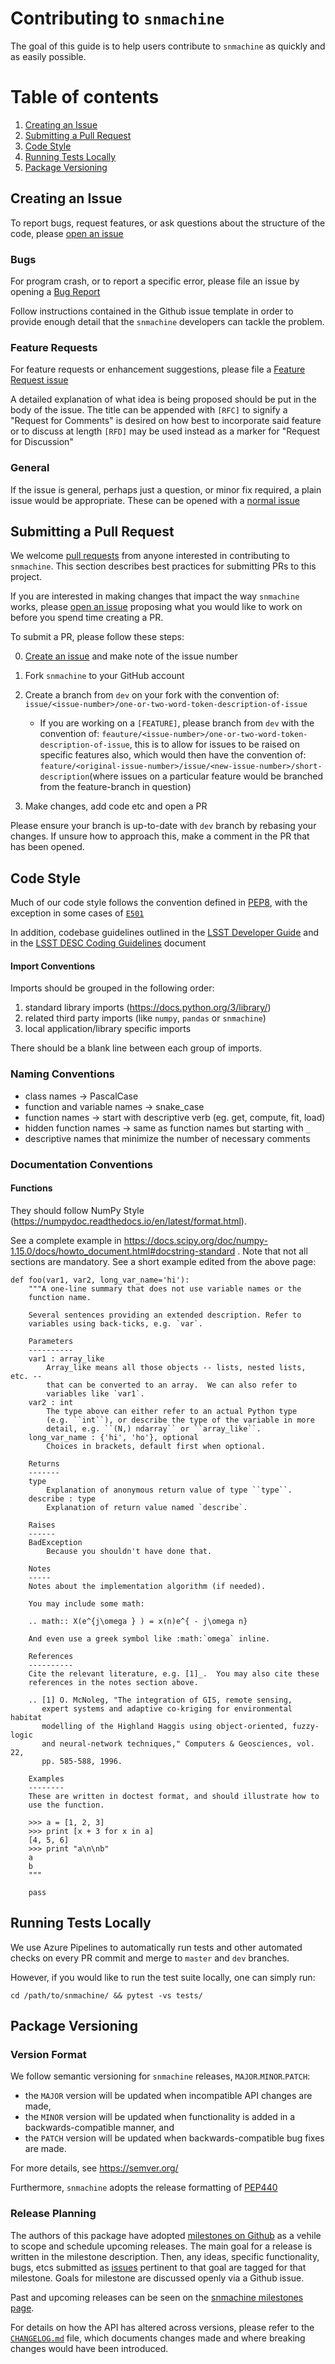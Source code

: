 # Contributing to `snmachine`

The goal of this guide is to help users contribute to `snmachine` as quickly and as easily possible.

# Table of contents
1. [Creating an Issue](#issues)
2. [Submitting a Pull Request](#prs)
3. [Code Style](#style)
4. [Running Tests Locally](#testing)
5. [Package Versioning](#version)

<a name="issues"></a>
## Creating an Issue

To report bugs, request features, or ask questions about the structure of the
code, please [open an issue](https://github.com/LSSTDESC/snmachine/issues)

### Bugs

For program crash, or to report a specific error, please file an issue by
opening a [Bug Report](https://github.com/LSSTDESC/snmachine/issues/new?assignees=&labels=bug&template=BUG.md&title=%5BBUG%5D)

Follow instructions contained in the Github issue template in order to provide
enough detail that the `snmachine` developers can tackle the problem.

### Feature Requests

For feature requests or enhancement suggestions, please file a [Feature Request issue](https://github.com/LSSTDESC/snmachine/issues/new?assignees=&labels=feature&template=feature_request.md&title=%5BFEATURE%5D)

A detailed explanation of what idea is being proposed should be put in the body
of the issue. The title can be appended with `[RFC]` to signify a "Request for
Comments" is desired on how best to incorporate said feature or to discuss at
length `[RFD]` may be used instead as a marker for "Request for Discussion"

### General

If the issue is general, perhaps just a question, or minor fix required, a plain
issue would be appropriate. These can be opened with a [normal issue](https://github.com/LSSTDESC/snmachine/issues/new)

<a name="prs"></a>
## Submitting a Pull Request

We welcome [pull requests](https://help.github.com/articles/about-pull-requests/) from anyone
interested in contributing to `snmachine`. This section describes best practices
for submitting PRs to this project.

If you are interested in making changes that impact the way `snmachine` works,
please [open an issue](#issues) proposing what you would like to work on before
you spend time creating a PR.

To submit a PR, please follow these steps:

0. [Create an issue](#issues) and make note of the issue number
1. Fork `snmachine` to your GitHub account
2. Create a branch from `dev` on your fork with the convention of: `issue/<issue-number>/one-or-two-word-token-description-of-issue`
	- If you are working on a `[FEATURE]`, please branch from `dev` with the
	    convention of: `feauture/<issue-number>/one-or-two-word-token-description-of-issue`, this is to allow for issues to be raised on specific features also, which would then have the convention of:
	    `feature/<original-issue-number>/issue/<new-issue-number>/short-description`(where issues on a particular feature would be branched from the feature-branch in question)

3. Make changes, add code etc and open a PR

Please ensure your branch is up-to-date with `dev` branch by rebasing your changes. If unsure how to approach this, make a comment in the PR that has been opened.

<a name="style"></a>
## Code Style

Much of our code style follows the convention defined in [PEP8](https://pep8.org/), with the exception in some cases of [`E501`](https://lintlyci.github.io/Flake8Rules/rules/E501.html)

In addition, codebase guidelines outlined in the [LSST Developer Guide](https://developer.lsst.io/python/style.html)
and in the [LSST DESC Coding Guidelines](https://confluence.slac.stanford.edu/display/LSSTDESC/Interim+LSST+DESC+Paper+Tracking?preview=/217813295/244908471/LSST%20DESC%20Coding%20Guidelines%20v1.1.pdf)
document

#### Import Conventions

Imports should be grouped in the following order:

1. standard library imports (https://docs.python.org/3/library/)
2. related third party imports (like `numpy`, `pandas` or `snmachine`)
3. local application/library specific imports

There should be a blank line between each group of imports.

### Naming Conventions

* class names -> PascalCase
* function and variable names -> snake_case
* function names -> start with descriptive verb (eg. get, compute, fit, load)
* hidden function names -> same as function names but starting with `_`
* descriptive names that minimize the number of necessary comments

### Documentation Conventions

#### Functions

They should follow NumPy Style (https://numpydoc.readthedocs.io/en/latest/format.html).

See a complete example in https://docs.scipy.org/doc/numpy-1.15.0/docs/howto_document.html#docstring-standard .
Note that not all sections are mandatory. See a short example edited from the above page:

```
def foo(var1, var2, long_var_name='hi'):
    """A one-line summary that does not use variable names or the
    function name.

    Several sentences providing an extended description. Refer to
    variables using back-ticks, e.g. `var`.

    Parameters
    ----------
    var1 : array_like
        Array_like means all those objects -- lists, nested lists, etc. --
        that can be converted to an array.  We can also refer to
        variables like `var1`.
    var2 : int
        The type above can either refer to an actual Python type
        (e.g. ``int``), or describe the type of the variable in more
        detail, e.g. ``(N,) ndarray`` or ``array_like``.
    long_var_name : {'hi', 'ho'}, optional
        Choices in brackets, default first when optional.

    Returns
    -------
    type
        Explanation of anonymous return value of type ``type``.
    describe : type
        Explanation of return value named `describe`.

    Raises
    ------
    BadException
        Because you shouldn't have done that.

    Notes
    -----
    Notes about the implementation algorithm (if needed).

    You may include some math:

    .. math:: X(e^{j\omega } ) = x(n)e^{ - j\omega n}

    And even use a greek symbol like :math:`omega` inline.

    References
    ----------
    Cite the relevant literature, e.g. [1]_.  You may also cite these
    references in the notes section above.

    .. [1] O. McNoleg, "The integration of GIS, remote sensing,
       expert systems and adaptive co-kriging for environmental habitat
       modelling of the Highland Haggis using object-oriented, fuzzy-logic
       and neural-network techniques," Computers & Geosciences, vol. 22,
       pp. 585-588, 1996.

    Examples
    --------
    These are written in doctest format, and should illustrate how to
    use the function.

    >>> a = [1, 2, 3]
    >>> print [x + 3 for x in a]
    [4, 5, 6]
    >>> print "a\n\nb"
    a
    b
    """

    pass
```

<a name="testing"></a>
## Running Tests Locally

We use Azure Pipelines to automatically run tests and other
automated checks on every PR commit and merge to `master` and `dev` branches.

However, if you would like to run the test suite locally, one can simply run:
```{bash}
cd /path/to/snmachine/ && pytest -vs tests/
```
<a name="version"></a>
## Package Versioning

### Version Format

We follow semantic versioning for `snmachine` releases, `MAJOR`.`MINOR`.`PATCH`:

* the `MAJOR` version will be updated when incompatible API changes are made,
* the `MINOR` version will be updated when functionality is added in a
backwards-compatible manner, and
* the `PATCH` version will be updated when backwards-compatible bug
fixes are made.

For more details, see https://semver.org/

Furthermore, `snmachine` adopts the release formatting of
[PEP440](https://www.python.org/dev/peps/pep-0440/)

### Release Planning

The authors of this package have adopted [milestones on Github](https://help.github.com/en/articles/about-milestones) as a vehile to
scope and schedule upcoming releases.  The main goal for a release is written in
the milestone description.  Then, any ideas, specific functionality, bugs, etcs
submitted as [issues](https://help.github.com/en/articles/about-issues)
pertinent to that goal are tagged for that milestone.  Goals for milestone are
discussed openly via a Github issue.

Past and upcoming releases can be seen on the  [snmachine milestones
page](https://github.com/LSSTDESC/snmachine/milestones).

For details on how the API has altered across versions, please refer to the
[`CHANGELOG.md`](https://www.github.com/LSSTDESC/snmachine/CHANGELOG.md) file,
which documents changes made and where breaking changes would have been introduced.
